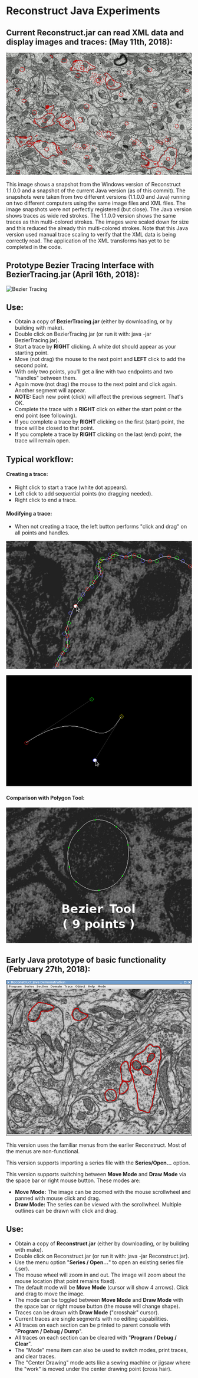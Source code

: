 # Reconstruct Java Experiments

## Current Reconstruct.jar can read XML data and display images and traces: (May 11th, 2018):

![CompareJavaExe](Compare_Java_Exe_2018_05_11.gif?raw=true "Compare Java and Original Exe")

This image shows a snapshot from the Windows version of Reconstruct 1.1.0.0 and a snapshot of the current Java version (as of this commit). The snapshots were taken from two different versions (1.1.0.0 and Java) running on two different computers using the same image files and XML files. The image snapshots were not perfectly registered (but close). The Java version shows traces as wide red strokes. The 1.1.0.0 version shows the same traces as thin multi-colored strokes. The images were scaled down for size and this reduced the already thin multi-colored strokes. Note that this Java version used manual trace scaling to verify that the XML data is being correctly read. The application of the XML transforms has yet to be completed in the code.

## Prototype Bezier Tracing Interface with BezierTracing.jar (April 16th, 2018):

![Bezier Tracing](Trace_Round.gif?raw=true "Bezier Tracing")

## Use:

* Obtain a copy of **BezierTracing.jar** (either by downloading, or by building with make).
* Double click on BezierTracing.jar (or run it with: java -jar BezierTracing.jar).
* Start a trace by **RIGHT** clicking. A white dot should appear as your starting point.
* Move (not drag) the mouse to the next point and **LEFT** click to add the second point.
* With only two points, you'll get a line with two endpoints and two "handles" between them.
* Again move (not drag) the mouse to the next point and click again. Another segment will appear.
* **NOTE:** Each new point (click) will affect the previous segment. That's OK.
* Complete the trace with a **RIGHT** click on either the start point or the end point (see following).
* If you complete a trace by **RIGHT** clicking on the first (start) point, the trace will be closed to that point.
* If you complete a trace by **RIGHT** clicking on the last (end) point, the trace will remain open.

## Typical workflow:

#### Creating a trace:

* Right click to start a trace (white dot appears).
* Left click to add sequential points (no dragging needed).
* Right click to end a trace.

#### Modifying a trace:

* When not creating a trace, the left button performs "click and drag" on all points and handles.

![Bezier Point Adjustment](Bezier_Point_Adjustment.gif?raw=true "Bezier Point Adjustment")

![Bezier Slope Adjustment](Single_Cubic_Bezier_Control.gif?raw=true "Bezier Slope Adjustment")


#### Comparison with Polygon Tool:

![Bezier v Polygon](Bezier_Polygon_Image.gif?raw=true "Bezier v Polygon")

## Early Java prototype of basic functionality (February 27th, 2018):

![Early Demo](Screenshot_02272018_105320PM.png?raw=true "Early Demo")

This version uses the familiar menus from the earlier Reconstruct. Most of the menus are non-functional.

This version supports importing a series file with the **Series/Open...** option.

This version supports switching between **Move Mode** and **Draw Mode** via the space bar or right mouse button. These modes are:

* **Move Mode:** The image can be zoomed with the mouse scrollwheel and panned with mouse click and drag.
* **Draw Mode:** The series can be viewed with the scrollwheel. Multiple outlines can be drawn with click and drag.

## Use:

* Obtain a copy of **Reconstruct.jar** (either by downloading, or by building with make).
* Double click on Reconstruct.jar (or run it with: java -jar Reconstruct.jar).
* Use the menu option "**Series / Open...**" to open an existing series file (.ser).
* The mouse wheel will zoom in and out. The image will zoom about the mouse location (that point remains fixed).
* The default mode will be **Move Mode** (cursor will show 4 arrows). Click and drag to move the image.
* The mode can be toggled between **Move Mode** and **Draw Mode** with the space bar or right mouse button (the mouse will change shape).
* Traces can be drawn with **Draw Mode** ("crosshair" cursor).
* Current traces are single segments with no editing capabilities.
* All traces on each section can be printed to parent console with "**Program / Debug / Dump**".
* All traces on each section can be cleared with "**Program / Debug / Clear**".
* The "Mode" menu item can also be used to switch modes, print traces, and clear traces.
* The "Center Drawing" mode acts like a sewing machine or jigsaw where the "work" is moved
  under the center drawing point (cross hair).

